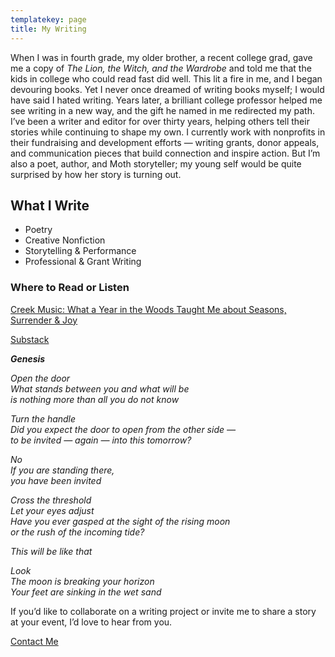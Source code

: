 ```yaml
---
templatekey: page
title: My Writing
---
```

When I was in fourth grade, my older brother, a recent college grad, gave me a copy of _The
Lion, the Witch, and the Wardrobe_ and told me that the kids in college who could read fast did
well. This lit a fire in me, and I began devouring books. Yet I never once dreamed of writing
books myself; I would have said I hated writing. Years later, a brilliant college professor helped
me see writing in a new way, and the gift he named in me redirected my path.
I’ve been a writer and editor for over thirty years, helping others tell their stories while
continuing to shape my own. I currently work with nonprofits in their fundraising and
development efforts — writing grants, donor appeals, and communication pieces that build
connection and inspire action. But I’m also a poet, author, and Moth storyteller; my young self
would be quite surprised by how her story is turning out.

## What I Write
- Poetry 
- Creative Nonfiction 
- Storytelling &amp; Performance 
- Professional &amp; Grant Writing 

### Where to Read or Listen

[Creek Music: What a Year in the Woods Taught Me about Seasons, Surrender & Joy](https://www.amazon.com/Creek-Music-Taught-Seasons-Surrender/dp/B0B9QS2F2M/ref=sr_1_1?crid=3S6V4OYJQ76YW&dib=eyJ2IjoiMSJ9.zY8Sx1Wq_8aEekP2WAEj6A.bN8hbTbuV7Ntvhsgb4LnbCX5C10YxGFy06bRCWsTBxQ&dib_tag=se&keywords=nina+groop+creek+music&qid=1756576162&sprefix=nina+groop+creek+music%2Caps%2C132&sr=8-1)

[Substack](https://ninagroop.substack.com/)

**_Genesis_**

_Open the door_ <br/>
_What stands between you and what will be_ <br/>
_is nothing more than all you do not know_

_Turn the handle_ </br>
_Did you expect the door to open from the other side —_ </br>
_to be invited — again — into this tomorrow?_

_No_ </br>
_If you are standing there,_</br>
_you have been invited_

_Cross the threshold_</br>
_Let your eyes adjust_</br>
_Have you ever gasped at the sight of the rising moon_</br>
_or the rush of the incoming tide?_</br>

_This will be like that_

_Look_</br>
_The moon is breaking your horizon_</br>
_Your feet are sinking in the wet sand_</br>


If you’d like to collaborate on a writing project or invite me to share a story at your event, I’d
love to hear from you.

[Contact Me](/contact)
